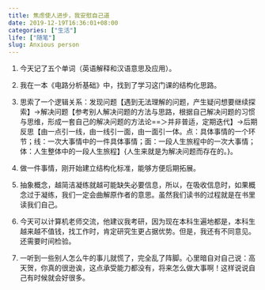 ```yaml
---
title: 焦虑使人进步，我安慰自己道
date: 2019-12-19T16:36:01+08:00
categories: ["生活"]
life: ["随笔"]
slug: Anxious person
---
```


1. 今天记了五个单词（英语解释和汉语意思及应用）。

   

2. 我在一本《电路分析基础》中，找到了学习这门课的结构化思路。

   

3. 思索了一个逻辑关系：发现问题【遇到无法理解的问题，产生疑问想要继续探索】→解决问题【参考别人解决问题的方法与思路，根据自己解决问题的习惯与思维，形成一套自己的解决问题的方法论==＞并非普适，定期迭代】→后期反思【由一点引一线，由一线引一面，由一面引一体。点：具体事情的一个环节；线：一次大事情中的一件具体事情；面：一段人生旅程中的一次大事情；体：人生整体中的一段人生旅程】{人生来就是为解决问题而存在的。}。

   

4. 做一件事情，刚开始建立结构化标准，能够方便后期拓展。

   

5. 抽象概念，越简洁凝练就越可能缺失必要信息，所以，在吸收信息时，如果概念过于凝练，我们一定会曲解原作者的意思。虽然我们读书的过程就是在书里读我们自己。

   

6. 今天可以计算机老师交流，他建议我考研，因为现在本科生遍地都是，本科生越来越不值钱，找工作时，肯定研究生更占据优势。但是，我还有不同意见。还需要时间检验。

   

7. 一听到一些别人怎么牛的事儿就慌了，完全乱了阵脚。心里暗自对自己说：高天贺，你真的很逊诶，这点承受能力都没有，将来怎么做大事啊！这样说说自己有时候就会好很多。